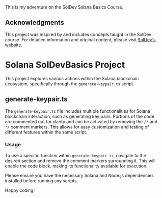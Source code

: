This is my adventure on the SolDev Solana Basics Course.

## Acknowledgments
This project was inspired by and includes concepts taught in the SolDev course. For detailed information and original content, please visit [SolDev's website](https://www.soldev.app/).

# Solana SolDevBasics Project

This project explores various actions within the Solana blockchain ecosystem, specifically through the `generate-keypair.ts` script. 

## generate-keypair.ts
The `generate-keypair.ts` file includes multiple functionalities for Solana blockchain interaction, such as generating key pairs. Portions of the code are commented out for clarity and can be activated by removing the `/*` and `*/` comment markers. This allows for easy customization and testing of different features within the same script.

### Usage
To use a specific function within `generate-keypair.ts`, navigate to the desired section and remove the comment markers surrounding it. This will enable the code block, making its functionality available for execution.

Please ensure you have the necessary Solana and Node.js dependencies installed before running any scripts.

Happy coding!
